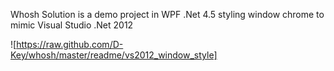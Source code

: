 Whosh Solution is a demo project in WPF .Net 4.5 styling window chrome to mimic Visual Studio .Net 2012

![https://raw.github.com/D-Key/whosh/master/readme/vs2012_window_style]